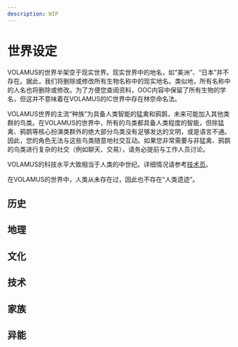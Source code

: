 ```yaml
---
description: WIP
---
```


# 世界设定

VOLAMUS的世界半架空于现实世界。现实世界中的地名，如“美洲”、“日本”并不存在。据此，我们将删除或修改所有生物名称中的现实地名。类似地，所有名称中的人名也将删除或修改。为了方便您查阅资料，OOC内容中保留了所有生物的学名，但这并不意味着在VOLAMUS的IC世界中存在林奈命名法。

VOLAMUS世界的主流“种族”为具备人类智能的猛禽和鸦鹊，未来可能加入其他类群的鸟类。在VOLAMUS的世界中，所有的鸟类都具备人类程度的智能，但除猛禽、鸦鹊等核心扮演类群外的绝大部分鸟类没有足够发达的文明，或是语言不通。因此，您的角色无法与这些鸟类随意地社交互动。如果您非常需要与非猛禽、鸦鹊的鸟类进行复杂的社交（例如聊天、交易），请务必提前与工作人员讨论。

VOLAMUS的科技水平大致相当于人类的中世纪。详细情况请参考[技术页](technology.md)。

在VOLAMUS的世界中，人类从未存在过，因此也不存在“人类遗迹”。

## 历史

## 地理

## 文化

## 技术

## 家族

## 异能

